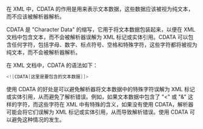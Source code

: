 在 XML 中，CDATA 的作用是用来表示文本数据，这些数据应该被视为纯文本，而不应该被解析器解析。

CDATA 是 "Character Data" 的缩写，它用于将文本数据包装起来，以便在 XML 文档中包含文本，而不会被解析器误解为 XML 标记或实体引用。CDATA 可以包含任何字符，包括字母、数字、标点符号、空格和特殊字符，这些字符都将被视为纯文本，而不会被解析器解析。

在 XML 文档中，CDATA 的语法如下：

```csharp
<![CDATA[这里是要包含的文本数据]]>
```

使用 CDATA 的好处是可以避免解析器将文本数据中的特殊字符误解为 XML 标记或实体引用，从而避免了解析错误。例如，如果文本数据中包含了 "<" 或 "&" 这样的字符，而这些字符在 XML 中有特殊的含义，如果没有使用 CDATA，解析器可能会将它们误解为 XML 标记或实体引用，从而导致解析错误。使用 CDATA 可以避免这种情况的发生。
